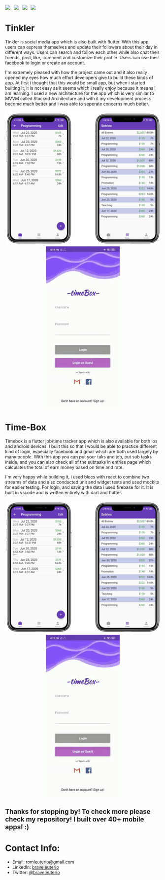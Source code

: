 <a href="https://cmillerco.com/resume/iOS-Dev-Cary-Miller.pdf" download><img src="https://img.shields.io/badge/Download-Resume-ff69b4.svg?style=for-the-badge&logo=codeigniter&logoColor=white"></a>&nbsp;&nbsp;&nbsp;<a href="mailto:cary@cmillerco.com"><img src="https://img.shields.io/badge/Email-cary-8056d5.svg?style=for-the-badge&logo=minutemailer&logoColor=white"></a>&nbsp;&nbsp;&nbsp;<a href="https://linkedin.com/in/carymiller" target="_blank"><img src="https://img.shields.io/badge/linkedin-caryMiller-brightgreen.svg?style=for-the-badge&logo=linkedin&logoColor=white" ></a>&nbsp;&nbsp;&nbsp;<a href="https://twitter.com/carycodes" target="_blank"><img src="https://img.shields.io/badge/twitter-carycodes-blue.svg?style=for-the-badge&logo=twitter&logoColor=white"></a>


# Tinkler
Tinkler is social media app which is also built with flutter. With this app, users can express themselves and update their
followers about their day in different ways. Users can search and follow each other while also chat their friends,
post, like, comment and customize their profile. Users can use their facebook to login or create an account.

I'm extremely pleased with how the project came out and it also really opened my eyes how much effort developers give to build these kinds of app. At first i thought that this would be small app, but when i started builting it, it is not easy as it seems which i really enjoy because it means i am learning. I used a new architecture for the app which is very similar to MVVM called Stacked Architecture and with it my development process become much better and i was able to seperate concerns much better.
<p align="center">
<img src="assets/timebox-mock.png" width="600"  title="TimeBox"><img src="assets/timebox-gif.gif" width="240" title="TimeBox">
</p>

# Time-Box
Timebox is a flutter job/time tracker app which is also available for both ios and android devices. I built this so that i would be able to practice different kind of login, especially facebook and gmail which are both used largely by many people. With this app you can put your taks and job, put sub tasks inside, and you can also check all of the subtasks in entries page which calculates the total of earn money based on time and rate.

I'm very happy while building it, i used blocs with react to combine two streams of data and also conducted unit and widget tests and used mockito for easier testing. For login, and saving the data i used firebase for it. It is built in vscode and is written entirely with dart and flutter.
<p align="center">
<img src="assets/timebox-mock.png" width="600"  title="TimeBox"><img src="assets/timebox-gif.gif" width="240" title="TimeBox">
<!-- <img src="images/sakura/sakura-play.png" width="230"  title="Word Guess">&nbsp;&nbsp;&nbsp;&nbsp;&nbsp;<img src="images/sakura/sakura-win.png" width="230" title="Word Guess">&nbsp;&nbsp;&nbsp;&nbsp;&nbsp;<img src="images/sakura/sakura-example.gif" width="226" title="Word Guess"> -->
</p>


## Thanks for stopping by! To check more please check my repository! I built over 40+ mobile apps! :)

# Contact Info:

- Email: romleuterio@gmail.com
- LinkedIn: [braveleuterio](https://www.linkedin.com/in/carymiller/)
- Twitter: [@braveleuterio](https://twitter.com/carycodes)
